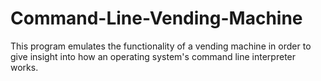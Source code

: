 # Command-Line-Vending-Machine
This program emulates the functionality of a vending machine in order to give insight into how an operating system's command line interpreter works.
